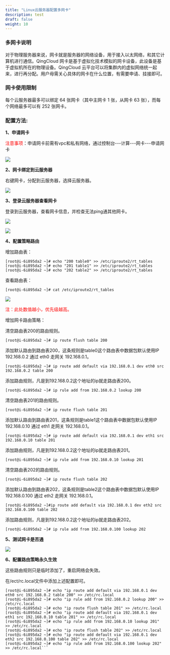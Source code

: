 ```yaml
---
title: "Linux云服务器配置多网卡"
description: test
draft: false
weight: 10
---
```


### 多网卡说明

对于物理服务器来说，网卡就是服务器的网络设备，用于接入以太网络，和其它计算机进行通信。QingCloud 网卡是基于虚拟化技术模拟的网卡设备，此设备是基于虚拟机所在的物理设备。QingCloud 云平台可以将集群内的虚拟网络统一起来，进行再分配。用户毋需关心具体的网卡在什么位置，有需要申请、挂接即可。

### 网卡使用限制

每个云服务器最多可以绑定 64 张网卡（其中主网卡 1 张，从网卡 63 张），而每个网络最多可以有 252 张网卡。

### 配置方法:

**1、申请网卡**

<span style="color:red">注意事项</span>：申请网卡前需有vpc和私有网络，通过控制台---计算---网卡---申请网卡

![](../../_images/ipwhiz/ipwhiz1.png)

**2、网卡绑定到云服务器**

右键网卡，分配到云服务器，选择云服务器。

![](../../_images/ipwhiz/ipwhiz2.png)

**3、登录云服务器查看网卡**

登录到云服务器，查看网卡信息，并检查无法ping通其他网卡。

![](../../_images/ipwhiz/ipwhiz3.png)

![](../../_images/ipwhiz/ipwhiz4.png)

**4、配置策略路由**

增加路由表：

```
[root@i-6i895da2 ~]# echo "200 table0" >> /etc/iproute2/rt_tables
[root@i-6i895da2 ~]# echo "201 table1" >> /etc/iproute2/rt_tables
[root@i-6i895da2 ~]# echo "202 table2" >> /etc/iproute2/rt_tables
```

查看路由表：

```
[root@i-6i895da2 ~]# cat /etc/iproute2/rt_tables
```

![](../../_images/ipwhiz/ipwhiz5.png)

<span style="color:red">注：此处数值越小，优先级越高。</span>

增加网卡路由策略：

清空路由表200的路由规则。

```[root@i-6i895da2 ~]# ip route flush table 200```

 

添加默认路由到路由表200，这条规则是table0这个路由表中数据包默认使用IP 192.168.0.2 通过 eth0 走网关 192.168.0.1。

```[root@i-6i895da2 ~]# ip route add default via 192.168.0.1 dev eth0 src 192.168.0.2 table 200```

 

添加路由规则，凡是到192.168.0.2这个地址的ip就走路由表200。

```[root@i-6i895da2 ~]# ip rule add from 192.168.0.2 lookup 200```

 

清空路由表201的路由规则。

```[root@i-6i895da2 ~]# ip route flush table 201```

 

添加默认路由到路由表201，这条规则是table1这个路由表中数据包默认使用IP 192.168.0.10 通过 eth1 走网关 192.168.0.1。

```[root@i-6i895da2 ~]# ip route add default via 192.168.0.1 dev eth1 src 192.168.0.10 table 201```

 

添加路由规则，凡是到192.168.0.2这个地址的ip就走路由表201。

```[root@i-6i895da2 ~]# ip rule add from 192.168.0.10 lookup 201```

 

清空路由表202的路由规则。

```[root@i-6i895da2 ~]# ip route flush table 202```

 

添加默认路由到路由表202，这条规则是table2这个路由表中数据包默认使用IP 192.168.0.100 通过 eth2 走网关 192.168.0.1。

```[root@i-6i895da2 ~]#ip route add default via 192.168.0.1 dev eth2 src 192.168.0.100 table 202```

 

添加路由规则，凡是到192.168.0.2这个地址的ip就走路由表202。

```[root@i-6i895da2 ~]# ip rule add from 192.168.0.100 lookup 202```

**5、测试网卡是否通**

![](../../_images/ipwhiz/ipwhiz6.png)

**6、配置路由策略永久生效**

这些路由规则只是临时添加了，重启网络会失效。

在/ect/rc.local文件中添加上述配置即可。

```
[root@i-6i895da2 ~]# echo "ip route add default via 192.168.0.1 dev eth0 src 192.168.0.2 table 200" >> /etc/rc.local
[root@i-6i895da2 ~]# echo "ip rule add from 192.168.0.2 lookup 200" >> /etc/rc.local
[root@i-6i895da2 ~]# echo "ip route flush table 201" >> /etc/rc.local
[root@i-6i895da2 ~]# echo "ip route add default via 192.168.0.1 dev eth1 src 192.168.0.10 table 201" >> /etc/rc.local
[root@i-6i895da2 ~]# echo "ip rule add from 192.168.0.10 lookup 201" >> /etc/rc.local
[root@i-6i895da2 ~]# echo "ip route flush table 202" >> /etc/rc.local
[root@i-6i895da2 ~]# echo "ip route add default via 192.168.0.1 dev eth2 src 192.168.0.100 table 202" >> /etc/rc.local
[root@i-6i895da2 ~]# echo "ip rule add from 192.168.0.100 lookup 202" >> /etc/rc.local```
```